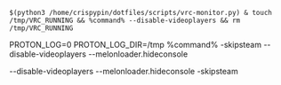 `$(python3 /home/crispypin/dotfiles/scripts/vrc-monitor.py) & touch /tmp/VRC_RUNNING && %command% --disable-videoplayers && rm /tmp/VRC_RUNNING`

PROTON_LOG=0 PROTON_LOG_DIR=/tmp %command% -skipsteam --disable-videoplayers --melonloader.hideconsole

--disable-videoplayers --melonloader.hideconsole -skipsteam
